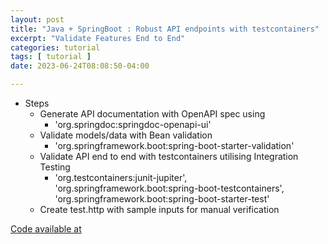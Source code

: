 ```yaml
---
layout: post
title: "Java + SpringBoot : Robust API endpoints with testcontainers"
excerpt: "Validate Features End to End"
categories: tutorial
tags: [ tutorial ]
date: 2023-06-24T08:08:50-04:00

---
```

* Steps
  * Generate API documentation with OpenAPI spec using
    * 'org.springdoc:springdoc-openapi-ui'
  * Validate models/data with Bean validation 
    * 'org.springframework.boot:spring-boot-starter-validation'
  * Validate API end to end with testcontainers utilising Integration Testing 
    * 'org.testcontainers:junit-jupiter', 
      'org.springframework.boot:spring-boot-testcontainers', 'org.springframework.boot:spring-boot-starter-test'
  * Create test.http with sample inputs for manual verification

 [Code available at](https://github.com/slabstech/tutorials/tree/main/api-testcontainer)

